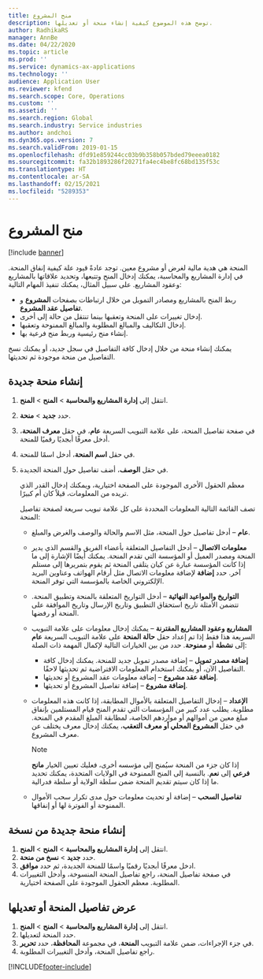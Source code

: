 ```yaml
---
title: منح المشروع
description: توضح هذه الموضوع كيفية إنشاء منحة أو تعديلها.
author: RadhikaRS
manager: AnnBe
ms.date: 04/22/2020
ms.topic: article
ms.prod: ''
ms.service: dynamics-ax-applications
ms.technology: ''
audience: Application User
ms.reviewer: kfend
ms.search.scope: Core, Operations
ms.custom: ''
ms.assetid: ''
ms.search.region: Global
ms.search.industry: Service industries
ms.author: andchoi
ms.dyn365.ops.version: 7
ms.search.validFrom: 2019-01-15
ms.openlocfilehash: dfd91e859244cc03b9b358b057bded79eeea0182
ms.sourcegitcommit: fa32b1893286f20271fa4ec4be8fc68bd135f53c
ms.translationtype: HT
ms.contentlocale: ar-SA
ms.lasthandoff: 02/15/2021
ms.locfileid: "5289353"
---
```

# <a name="project-grants"></a>منح المشروع

[!include [banner](../includes/banner.md)]

المنحة هي هدية مالية لغرض أو مشروع معين. توجد عادةً قيود علة كيفية إنفاق المنحة. في إدارة المشاريع والمحاسبة، يمكنك إدخال المنح وتتبعها، وتحديد علاقاتها بالمشاريع وعقود المشاريع. على سبيل المثال، يمكنك تنفيذ المهام التالية:

- ربط المنح بالمشاريع ومصادر التمويل من خلال ارتباطات بصفحات **المشروع** و **تفاصيل عقد المشروع**.
- إدخال تغييرات على المنحة وتعقبها بينما تنتقل من حالة إلى أخرى.
- إدخال التكاليف والمبالغ المطلوبة والمبالغ الممنوحة وتعقبها.
- إنشاء منح رئيسية وربط منح فرعية بها.

يمكنك إنشاء منحة من خلال إدخال كافة التفاصيل في سجل جديد، أو يمكنك نسخ التفاصيل من منحة موجودة ثم تحديثها.

## <a name="create-a-new-grant"></a>إنشاء منحة جديدة

1. انتقل إلى **إدارة المشاريع والمحاسبة** \> **المنح** \> **المنح‏‎**.
2. حدد **جديد** \> **منحة**.
3. في صفحة تفاصيل المنحة، على علامة التبويب السريعة **عام**، في حقل **معرف المنحة**، أدخل معرفًا أبجديًا رقميًا للمنحة.
4. في حقل **اسم المنحة**، أدخل اسمًا للمنحة.
5. في حقل **الوصف**، أضف تفاصيل حول المنحة الجديدة.

    معظم الحقول الأخرى الموجودة على الصفحة اختيارية، ويمكنك إدخال القدر الذي تريده من المعلومات، قيلاً كان أم كبيرًا.

    تصف القائمة التالية المعلومات المحددة على كل علامة تبويب سريعة لصفحة تفاصيل المنحة:

    - **عام** – أدخل تفاصيل حول المنحة، مثل الاسم والحالة والوصف والغرض والمبلغ.
    - **معلومات الاتصال** – أدخل التفاصيل المتعلقة بأعضاء الفريق والقسم الذي يدير المنحة ومصدر العميل أو المؤسسة التي تقدم المنحة. يمكنك أيضًا الإشارة إلى ما إذا كانت المؤسسة عبارة عن كيان يتلقى المنحة ثم يقوم بتمريرها إلى مستلم آخر. حدد **إضافة** لإضافة معلومات الاتصال مثل أرقام الهواتف وعناوين البريد الإلكتروني الخاصة بالمؤسسة التي توفر المنحة.
    - **التواريخ والمواعيد النهائية** – أدخل التواريخ المتعلقة بالمنحة وتطبيق المنحة. تتضمن الأمثلة تاريخ استحقاق التطبيق وتاريخ الإرسال وتاريخ الموافقة على المنحة أو رفضها.
    - **المشاريع وعقود المشاريع المقترنة** – يمكنك إدخال معلومات على علامة التبويب السريعة هذا فقط إذا تم إعداد حقل **حالة المنحة** على علامة التبويب السريعة **عام** إلى **نشطة** أو **ممنوحة**. حدد من بين الخيارات التالية لإكمال المهمة ذات الصلة:

        - **إضافة مصدر تمويل** – إضافة مصدر تمويل جديد للمنحة. يمكنك إدخال كافة التفاصيل الآن، أو يمكنك استخدام المعلومات الافتراضية ثم تحديثها لاحقًا.
        - **إضافة عقد مشروع** – إضافة معلومات عقد المشروع أو تحديثها.
        - **إضافة مشروع** – إضافة تفاصيل المشروع أو تحديثها.

    - **الإعداد** – إدخال التفاصيل المتعلقة بالأموال المطابقة، إذا كانت هذه المعلومات مطلوبة. يطلب عدد كبير من المؤسسات التي تقدم المنح قيام المستلمين بإنفاق مبلغ معين من أموالهم أو مواردهم الخاصة، لمطابقة المبلغ المقدم في المنحة. في حقل **المشروع المحلي أو معرف التعقب**، يمكنك إدخال معرف يختلف عن معرف المشروع.

        > [!NOTE]
        > إذا كان جزء من المنحة سيُمنح إلى مؤسسه أخرى، فعليك تعيين الخيار **مانح فرعي** إلى **نعم**. بالنسبة إلى المنح الممنوحة في الولايات المتحدة، يمكنك تحديد ما إذا كان سيتم تقديم المنحة ضمن سلطة الولاية أو سلطة فدرالية.

    - **تفاصيل السحب** – إضافة أو تحديث معلومات حول مدى تكرار سحب الأموال الممنوحة أو الفوترة لها أو إنفاقها.

## <a name="create-a-new-grant-from-a-copy"></a>إنشاء منحة جديدة من نسخة

1. انتقل إلى **إدارة المشاريع والمحاسبة** \> **المنح** \> **المنح‏‎**.
2. حدد **جديد** \> **نسخ من منحة**.
3. ادخل معرفًا أبجديًا رقميًا واسمًا للمنحة الجديدة، ثم حدد **موافق**.
4. في صفحة تفاصيل المنحة، راجع تفاصيل المنحة المنسوخة، وأدخل التغييرات المطلوبة. معظم الحقول الموجودة على الصفحة اختيارية.

## <a name="view-or-modify-grant-details"></a>عرض تفاصيل المنحة أو تعديلها

1. انتقل إلى **إدارة المشاريع والمحاسبة** \> **المنح** \> **المنح‏‎**.
2. حدد المنحة لتعديلها.
3. في جزء الإجراءات، ضمن علامة التبويب **المنحة**، في مجموعة **المحافظة**، حدد **تحرير**.
4. راجع تفاصيل المنحة، وأدخل التغييرات المطلوبة.


[!INCLUDE[footer-include](../includes/footer-banner.md)]